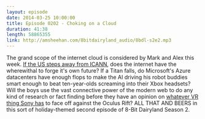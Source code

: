 ```yaml
---
layout: episode
date: 2014-03-25 10:00:00
title: Episode 0202 - Choking on a Cloud
duration: 41:38
length: 58865355
link: http://amsheehan.com/8bitdairyland_audio/8bdl-s2e2.mp3
---
```


The grand scope of the internet cloud is considered by Mark and Alex this week. [If the US steps away from ICANN], does the internet have the wherewithal to forge it's own future? If a Titan falls, do Microsoft's Azure datacenters have enough flops to make the AI driving his robot buddies smart enough to beat ten-year-olds screaming into their Xbox headsets? Will the boys use the vast connective power of the modern web to do any kind of research or fact finding before they have an opinion on [whatever VR thing Sony has] to face off against the Oculus Rift? ALL THAT AND BEERS in this sort of holiday-themed second episode of 8-Bit Dairyland Season 2.

[If the US steps away from ICANN]:http://www.slate.com/blogs/future_tense/2014/03/18/the_u_s_isn_t_going_to_run_icann_anymore.html?wpisrc=burger_bar
[whatever VR thing Sony has]: http://www.theverge.com/2014/3/18/5523984/sony-reveals-project-morpheus-its-vr-system-for-ps4
